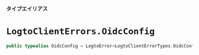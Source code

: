 **タイプエイリアス**

# `LogtoClientErrors.OidcConfig`

```swift
public typealias OidcConfig = LogtoError<LogtoClientErrorTypes.OidcConfig>
```